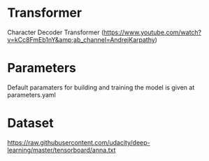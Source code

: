 # Transformer
Character Decoder Transformer (https://www.youtube.com/watch?v=kCc8FmEb1nY&amp;ab_channel=AndrejKarpathy)

# Parameters
Default paramaters for building and training the model is given at parameters.yaml

# Dataset
https://raw.githubusercontent.com/udacity/deep-learning/master/tensorboard/anna.txt

